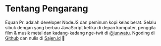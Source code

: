 # Tentang Pengarang

Equan Pr. adalah developer NodeJS dan peminum kopi kelas berat. Selalu sibuk dengan yang berbau JavaScript ketika di depan komputer, penggila film & musik metal dan kadang-kadang nge-twit di [@junwatu](https://twitter.com/junwatu). Ngoding di[ Github](https://github.com/junwatu) dan nulis di [Sajen.id](https://sajen.id) 🙏

